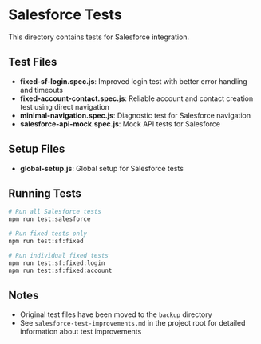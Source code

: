 # Salesforce Tests

This directory contains tests for Salesforce integration.

## Test Files

- **fixed-sf-login.spec.js**: Improved login test with better error handling and timeouts
- **fixed-account-contact.spec.js**: Reliable account and contact creation test using direct navigation
- **minimal-navigation.spec.js**: Diagnostic test for Salesforce navigation
- **salesforce-api-mock.spec.js**: Mock API tests for Salesforce

## Setup Files

- **global-setup.js**: Global setup for Salesforce tests

## Running Tests

```bash
# Run all Salesforce tests
npm run test:salesforce

# Run fixed tests only
npm run test:sf:fixed

# Run individual fixed tests
npm run test:sf:fixed:login
npm run test:sf:fixed:account
```

## Notes

- Original test files have been moved to the `backup` directory
- See `salesforce-test-improvements.md` in the project root for detailed information about test improvements